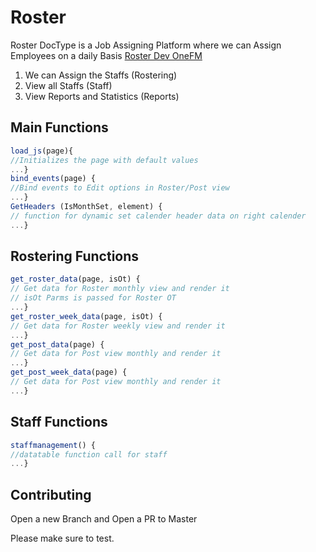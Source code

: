 # Roster

Roster DocType is a Job Assigning Platform where we can Assign Employees on a daily Basis
[Roster Dev OneFM](https://dev.one-fm.com/desk#roster)


1. We can Assign the Staffs (Rostering)
2. View all Staffs (Staff)
3. View Reports and Statistics (Reports) 

## Main Functions

```javascript
load_js(page){
//Initializes the page with default values
...}
bind_events(page) {
//Bind events to Edit options in Roster/Post view
...}
GetHeaders (IsMonthSet, element) {
// function for dynamic set calender header data on right calender
...}
```

## Rostering Functions

```javascript
get_roster_data(page, isOt) {
// Get data for Roster monthly view and render it
// isOt Parms is passed for Roster OT
...}
get_roster_week_data(page, isOt) {
// Get data for Roster weekly view and render it
...}
get_post_data(page) {
// Get data for Post view monthly and render it
...}
get_post_week_data(page) {
// Get data for Post view monthly and render it
...}
```

## Staff Functions

```javascript
staffmanagement() {
//datatable function call for staff
...}
```

## Contributing
Open a new Branch and Open a PR to Master

Please make sure to test.
